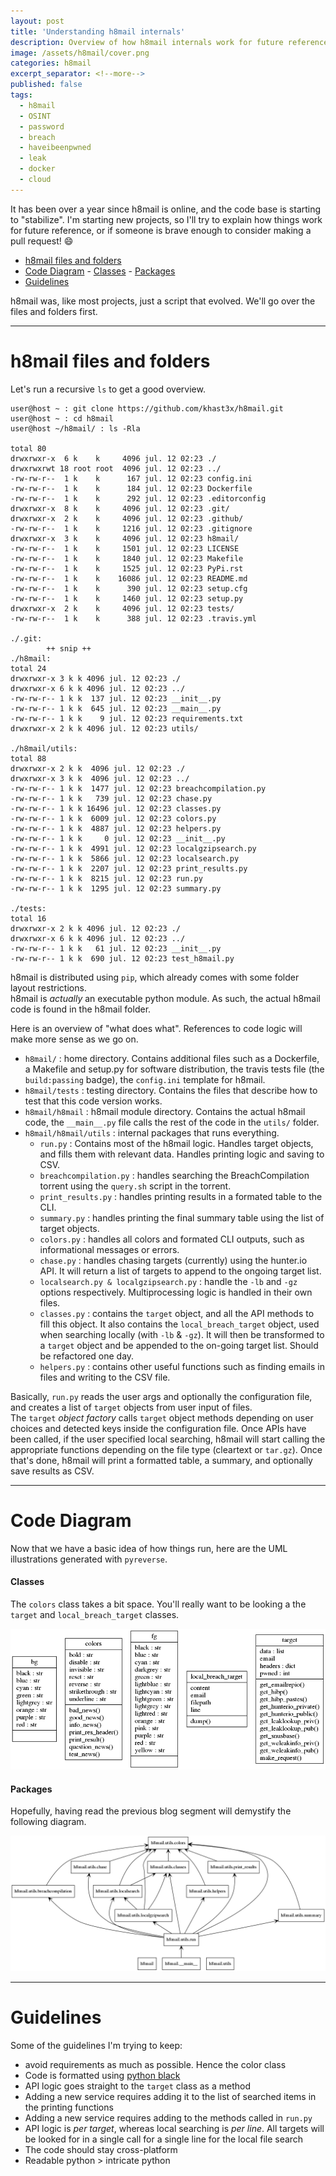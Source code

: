 ```yaml
---
layout: post
title: 'Understanding h8mail internals'
description: Overview of how h8mail internals work for future reference
image: /assets/h8mail/cover.png
categories: h8mail
excerpt_separator: <!--more-->
published: false
tags:
  - h8mail
  - OSINT
  - password
  - breach
  - haveibeenpwned
  - leak
  - docker
  - cloud
---
```


It has been over a year since h8mail is online, and the code base is starting to "stabilize". I'm starting new projects, so I'll try to explain how things work for future reference, or if someone is brave enough to consider making a pull request! :smile:

<!--more-->

- [h8mail files and folders](#h8mail-files-and-folders)
- [Code Diagram](#Code-Diagram)
      - [Classes](#Classes)
      - [Packages](#Packages)
- [Guidelines](#Guidelines)


h8mail was, like most projects, just a script that evolved. We'll go over the files and folders first.

----

# h8mail files and folders

Let's run a recursive `ls` to get a good overview.

```
user@host ~ : git clone https://github.com/khast3x/h8mail.git
user@host ~ : cd h8mail
user@host ~/h8mail/ : ls -Rla

total 80
drwxrwxr-x  6 k    k     4096 jul. 12 02:23 ./
drwxrwxrwt 18 root root  4096 jul. 12 02:23 ../
-rw-rw-r--  1 k    k      167 jul. 12 02:23 config.ini
-rw-rw-r--  1 k    k      184 jul. 12 02:23 Dockerfile
-rw-rw-r--  1 k    k      292 jul. 12 02:23 .editorconfig
drwxrwxr-x  8 k    k     4096 jul. 12 02:23 .git/
drwxrwxr-x  2 k    k     4096 jul. 12 02:23 .github/
-rw-rw-r--  1 k    k     1216 jul. 12 02:23 .gitignore
drwxrwxr-x  3 k    k     4096 jul. 12 02:23 h8mail/
-rw-rw-r--  1 k    k     1501 jul. 12 02:23 LICENSE
-rw-rw-r--  1 k    k     1840 jul. 12 02:23 Makefile
-rw-rw-r--  1 k    k     1525 jul. 12 02:23 PyPi.rst
-rw-rw-r--  1 k    k    16086 jul. 12 02:23 README.md
-rw-rw-r--  1 k    k      390 jul. 12 02:23 setup.cfg
-rw-rw-r--  1 k    k     1460 jul. 12 02:23 setup.py
drwxrwxr-x  2 k    k     4096 jul. 12 02:23 tests/
-rw-rw-r--  1 k    k      388 jul. 12 02:23 .travis.yml

./.git:
        ++ snip ++
./h8mail:
total 24
drwxrwxr-x 3 k k 4096 jul. 12 02:23 ./
drwxrwxr-x 6 k k 4096 jul. 12 02:23 ../
-rw-rw-r-- 1 k k  137 jul. 12 02:23 __init__.py
-rw-rw-r-- 1 k k  645 jul. 12 02:23 __main__.py
-rw-rw-r-- 1 k k    9 jul. 12 02:23 requirements.txt
drwxrwxr-x 2 k k 4096 jul. 12 02:23 utils/

./h8mail/utils:
total 88
drwxrwxr-x 2 k k  4096 jul. 12 02:23 ./
drwxrwxr-x 3 k k  4096 jul. 12 02:23 ../
-rw-rw-r-- 1 k k  1477 jul. 12 02:23 breachcompilation.py
-rw-rw-r-- 1 k k   739 jul. 12 02:23 chase.py
-rw-rw-r-- 1 k k 16496 jul. 12 02:23 classes.py
-rw-rw-r-- 1 k k  6009 jul. 12 02:23 colors.py
-rw-rw-r-- 1 k k  4887 jul. 12 02:23 helpers.py
-rw-rw-r-- 1 k k     0 jul. 12 02:23 __init__.py
-rw-rw-r-- 1 k k  4991 jul. 12 02:23 localgzipsearch.py
-rw-rw-r-- 1 k k  5866 jul. 12 02:23 localsearch.py
-rw-rw-r-- 1 k k  2207 jul. 12 02:23 print_results.py
-rw-rw-r-- 1 k k  8215 jul. 12 02:23 run.py
-rw-rw-r-- 1 k k  1295 jul. 12 02:23 summary.py

./tests:
total 16
drwxrwxr-x 2 k k 4096 jul. 12 02:23 ./
drwxrwxr-x 6 k k 4096 jul. 12 02:23 ../
-rw-rw-r-- 1 k k   61 jul. 12 02:23 __init__.py
-rw-rw-r-- 1 k k  690 jul. 12 02:23 test_h8mail.py
```

h8mail is distributed using `pip`, which already comes with some folder layout restrictions.  
h8mail is *actually* an executable python module. As such, the actual h8mail code is found in the h8mail folder.

Here is an overview of "what does what". References to code logic will make more sense as we go on.  

* `h8mail/` : home directory. Contains additional files such as a Dockerfile, a Makefile and setup.py for software distribution, the travis tests file (the `build:passing` badge), the `config.ini` template for h8mail.
* `h8mail/tests` : testing directory. Contains the files that describe how to test that this code version works.
* `h8mail/h8mail` : h8mail module directory. Contains the actual h8mail code, the `__main__.py` file calls the rest of the code in the `utils/` folder.
* `h8mail/h8mail/utils` : internal packages that runs everything.
  * `run.py` : Contains most of the h8mail logic. Handles target objects, and fills them with relevant data. Handles printing logic and saving to CSV.
  * `breachcompilation.py` : handles searching the BreachCompilation torrent using the `query.sh` script in the torrent. 
  * `print_results.py` : handles printing results in a formated table to the CLI.
  * `summary.py` : handles printing the final summary table using the list of target objects.
  * `colors.py` : handles all colors and formated CLI outputs, such as informational messages or errors.
  * `chase.py` : handles chasing targets (currently) using the hunter.io API. It will return a list of targets to append to the ongoing target list.
  * `localsearch.py & localgzipsearch.py` : handle the `-lb` and `-gz` options respectively. Multiprocessing logic is handled in their own files.
  * `classes.py` : contains the `target` object, and all the API methods to fill this object. It also contains the `local_breach_target` object, used when searching locally (with `-lb` & `-gz`). It will then be transformed to a `target` object and be appended to the on-going target list. Should be refactored one day.
  * `helpers.py` : contains other useful functions such as finding emails in files and writing to the CSV file.


Basically, `run.py` reads the user args and optionally the configuration file, and creates a list of `target` objects from user input of files.  
The `target` *object factory* calls `target` object methods depending on user choices and detected keys inside the configuration file.
Once APIs have been called, if the user specified local searching, h8mail will start calling the appropriate functions depending on the file type (cleartext or `tar.gz`).
Once that's done, h8mail will print a formatted table, a summary, and optionally save results as CSV.

----

# Code Diagram

Now that we have a basic idea of how things run, here are the UML illustrations generated with `pyreverse`.

#### Classes

The `colors` class takes a bit space. You'll really want to be looking a the `target` and `local_breach_target` classes.

![](../assets/h8mail/classes_h8mail.png)

#### Packages

Hopefully, having read the previous blog segment will demystify the following diagram.

![](../assets/h8mail/packages_h8mail.png)

----

# Guidelines

Some of the guidelines I'm trying to keep:
* avoid requirements as much as possible. Hence the color class
* Code is formatted using [python black](https://github.com/python/black)
* API logic goes straight to the `target` class as a method
* Adding a new service requires adding it to the list of searched items in the printing functions
* Adding a new service requires adding to the methods called in `run.py`
* API logic is *per target*, whereas local searching is *per line*. All targets will be looked for in a single call for a single line for the local file search
* The code should stay cross-platform
* Readable python > intricate python